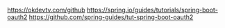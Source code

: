 

https://okdevtv.com/github
https://spring.io/guides/tutorials/spring-boot-oauth2
https://github.com/spring-guides/tut-spring-boot-oauth2

